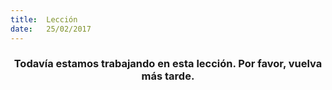 ```yaml
---
title:  Lección
date:   25/02/2017
---
```


### <center>Todavía estamos trabajando en esta lección. Por favor, vuelva más tarde.</center>
